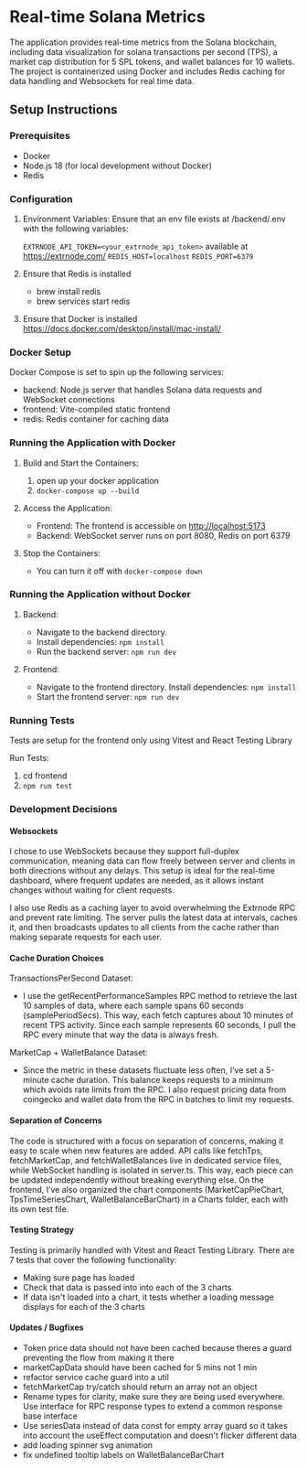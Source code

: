 # Real-time Solana Metrics

The application provides real-time metrics from the Solana blockchain, including data visualization for solana transactions per second (TPS), a market cap distribution for 5 SPL tokens, and wallet balances for 10 wallets. The project is containerized using Docker and includes Redis caching for data handling and Websockets for real time data.

## Setup Instructions

### Prerequisites

- Docker
- Node.js 18 (for local development without Docker)
- Redis

### Configuration

1. Environment Variables: Ensure that an env file exists at /backend/.env with the following variables:

   `EXTRNODE_API_TOKEN=<your_extrnode_api_token>` available at <https://extrnode.com/>
   `REDIS_HOST=localhost`
   `REDIS_PORT=6379`

2. Ensure that Redis is installed

   - brew install redis
   - brew services start redis

3. Ensure that Docker is installed <https://docs.docker.com/desktop/install/mac-install/>

### Docker Setup

Docker Compose is set to spin up the following services:

- backend: Node.js server that handles Solana data requests and WebSocket connections
- frontend: Vite-compiled static frontend
- redis: Redis container for caching data

### Running the Application with Docker

1. Build and Start the Containers:

   1. open up your docker application
   2. `docker-compose up --build`

2. Access the Application:

   - Frontend: The frontend is accessible on <http://localhost:5173>
   - Backend: WebSocket server runs on port 8080, Redis on port 6379

3. Stop the Containers:

   - You can turn it off with `docker-compose down`

### Running the Application without Docker

1. Backend:

   - Navigate to the backend directory.
   - Install dependencies:
     `npm install`
   - Run the backend server:
     `npm run dev`

1. Frontend:

   - Navigate to the frontend directory.
     Install dependencies:
     `npm install`
   - Start the frontend server:
     `npm run dev`

### Running Tests

Tests are setup for the frontend only using Vitest and React Testing Library

Run Tests:

1. cd frontend
2. `npm run test`

### Development Decisions

#### Websockets

I chose to use WebSockets because they support full-duplex communication, meaning data can flow freely between server and clients in both directions without any delays. This setup is ideal for the real-time dashboard, where frequent updates are needed, as it allows instant changes without waiting for client requests.

I also use Redis as a caching layer to avoid overwhelming the Extrnode RPC and prevent rate limiting. The server pulls the latest data at intervals, caches it, and then broadcasts updates to all clients from the cache rather than making separate requests for each user.

#### Cache Duration Choices

TransactionsPerSecond Dataset:

- I use the getRecentPerformanceSamples RPC method to retrieve the last 10 samples of data, where each sample spans 60 seconds (samplePeriodSecs). This way, each fetch captures about 10 minutes of recent TPS activity. Since each sample represents 60 seconds, I pull the RPC every minute that way the data is always fresh.

MarketCap + WalletBalance Dataset:

- Since the metric in these datasets fluctuate less often, I’ve set a 5-minute cache duration. This balance keeps requests to a minimum which avoids rate limits from the RPC. I also request pricing data from coingecko and wallet data from the RPC in batches to limit my requests.

#### Separation of Concerns

The code is structured with a focus on separation of concerns, making it easy to scale when new features are added. API calls like fetchTps, fetchMarketCap, and fetchWalletBalances live in dedicated service files, while WebSocket handling is isolated in server.ts. This way, each piece can be updated independently without breaking everything else. On the frontend, I’ve also organized the chart components (MarketCapPieChart, TpsTimeSeriesChart, WalletBalanceBarChart) in a Charts folder, each with its own test file.

#### Testing Strategy

Testing is primarily handled with Vitest and React Testing Library. There are 7 tests that cover the following functionality:

- Making sure page has loaded
- Check that data is passed into into each of the 3 charts
- If data isn't loaded into a chart, it tests whether a loading message displays for each of the 3 charts

#### Updates / Bugfixes

- Token price data should not have been cached because theres a guard preventing the flow from making it there
- marketCapData should have been cached for 5 mins not 1 min
- refactor service cache guard into a util
- fetchMarketCap try/catch should return an array not an object
- Rename types for clarity, make sure they are being used everywhere. Use interface for RPC response types to extend a common response base interface
- Use seriesData instead of data const for empty array guard so it takes into account the useEffect computation and doesn't flicker different data
- add loading spinner svg animation
- fix undefined tooltip labels on WalletBalanceBarChart

